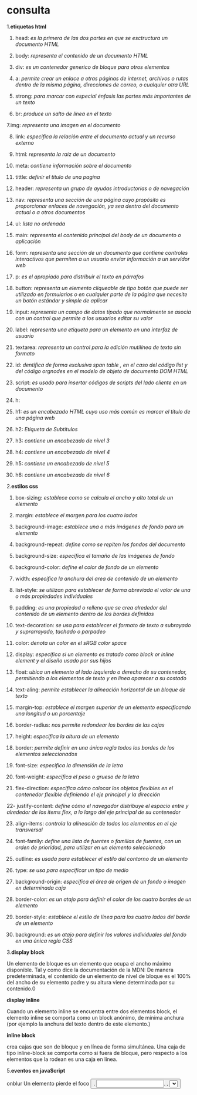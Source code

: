 # **consulta**

1.**etiquetas html**

1. head: *es la primera de las dos partes en que se esctructura un documento HTML*

2. body: *representa el contenido de un documento HTML*

3. div: *es un contenedor generico de bloque para otros elementos*

4. a: *permite crear un enlace a otras páginas de internet, archivos o rutas dentro de la misma página, direcciones de correo, o cualquier otra URL*

5. strong: *para marcar con especial énfasis las partes más importantes de un texto*

6. br: *produce un salto de línea en el texto*

7.img: *representa una imagen en el documento*

8. link: *especifica la relación entre el documento actual y un recurso externo*

9. html: *representa la raiz de un documento*

10. meta: *contiene información sobre el documento*

11. tittle: *definir el titulo de una pagina*

12. header: *representa un grupo de ayudas introductorias o de navegación*

13. nav: *representa una sección de una página cuyo propósito es proporcionar enlaces de navegación, ya sea dentro del documento actual o a otros documentos*

14. ul: *lista no ordenada*

15. main: *representa el contenido principal del body de un documento o aplicación*

16. form: *representa una sección de un documento que contiene controles interactivos que permiten a un usuario enviar información a un servidor web*

17. p: *es el apropiado para distribuir el texto en párrafos*

18. button: *representa un elemento cliqueable de tipo botón que puede ser utilizado en formularios o en cualquier parte de la página que necesite un botón estándar y simple de aplicar*

19. input: *representa un campo de datos tipado que normalmente se asocia con un control que permite a los usuarios editar su valor*

20. label: *representa una etiqueta para un elemento en una interfaz de usuario*

21. textarea: *representa un control para la edición mutilínea de texto sin formato*

22. id: *dentifica de forma exclusiva span  table , en el caso del código list y del código orgnodes en el modelo de objeto de documento DOM HTML*

23. script: *es usado para insertar códigos de scripts del lado cliente en un documento*

24. h:  

25. h1: *es un encabezado HTML cuyo uso más común es marcar el título de una página web*

26. h2: *Etiqueta de Subtítulos*

27. h3: *contiene un encabezado de nivel 3*

28. h4: *contiene un encabezado de nivel 4*

29. h5: *contiene un encabezado de nivel 5*

30. h6: *contiene un encabezado de nivel 6*



2.**estilos css**

1. box-sizing: *establece como se calcula el ancho y alto total de un elemento*

2. margin: *establece el margen para los cuatro lados*

3. background-image: *establece una o más imágenes de fondo para un elemento*

4. background-repeat: *define como se repiten los fondos del documento*

5. background-size: *especifica el tamaño de las imágenes de fondo*

6. background-color: *define el color de fondo de un elemento*

7. width: *especifica la anchura del area de contenido de un elemento*

8. list-style: *se utilizan para establecer de forma abreviada el valor de una o más propiedades individuales*

9. padding: *es una propiedad o relleno que se crea alrededor del contenido de un elemento dentro de los bordes definidos*

10. text-decoration: *se usa para establecer el formato de texto a subrayado y suprarrayado, tachado  o parpadeo*

11. color: *denota un color en el sRGB color space*

12. display: *especifica si un elemento es tratado como block or inline element y el diseño usado por sus hijos*

13. float: *ubica un elemento al lado izquierdo o derecho de su contenedor, permitiendo a los elementos de texto y en línea aparecer a su costado*

14. text-aling: *permite establecer la alineación horizontal de un bloque de texto*

15. margin-top: *establece el margen superior de un elemento especificando una longitud o un porcentaje*

16. border-radius: *nos permite redondear los bordes de las cajas*

17. height: *especifica la altura de un elemento*

18. border: *permite definir en una única regla todos los bordes de los elementos seleccionados*

19. font-size: *especifica la dimensión de la letra*

20. font-weight: *especifica el peso o grueso de la letra*

21. flex-direction: *especifica cómo colocar los objetos flexibles en el contenedor flexible definiendo el eje principal y la dirección*

22- justify-content: *define cómo el navegador distribuye el espacio entre y alrededor de los items flex, a lo largo del eje principal de su contenedor*

23. align-items: *controla la alineación de todos los elementos en el eje transversal*

24. font-family: *define una lista de fuentes o familias de fuentes, con un orden de prioridad, para utilizar en un elemento seleccionado*

25. outline: *es usada para establecer el estilo del contorno de un elemento*

26. type: *se usa para especificar un tipo de medio*

27. background-origin: *especifica el área de origen de un fondo o imagen en determinada caja*

28. border-color: *es un atajo para definir el color de los cuatro bordes de un elemento*

29. border-style: *establece el estilo de línea para los cuatro lados del borde de un elemento*

30. background: *es un atajo para definir los valores individuales del fondo en una única regla CSS*


3.**display block**

Un elemento de bloque es un elemento que ocupa el ancho máximo disponible. Tal y como dice la documentación de la MDN: De manera predeterminada, el contenido de un elemento de nivel de bloque es el 100% del ancho de su elemento padre y su altura viene determinada por su contenido.0


**display inline**

Cuando un elemento inline se encuentra entre dos elementos block, el elemento inline se comporta como un block anónimo, de mínima anchura (por ejemplo la anchura del texto dentro de este elemento.)


**inline block**

crea cajas que son de bloque y en línea de forma simultánea. Una caja de tipo inline-block se comporta como si fuera de bloque, pero respecto a los elementos que la rodean es una caja en línea.


5.**eventos en javaScript**

onblur	Un elemento pierde el foco	<button>, <input>, <label>, <select>, <textarea>, <body>
onchange	Un elemento ha sido modificado	<input>, <select>, <textarea>
onclick	Pulsar y soltar el ratón	Todos los elementos
ondblclick	Pulsar dos veces seguidas con el ratón	Todos los elementos
onfocus	Un elemento obtiene el foco	<button>, <input>, <label>, <select>, <textarea>, <body>
onkeydown	Pulsar una tecla y no soltarla	Elementos de formulario y <body>
onkeypress	Pulsar una tecla	Elementos de formulario y <body>
onkeyup	Soltar una tecla pulsada	Elementos de formulario y <body>
onload	Página cargada completamente	<body>
onmousedown	Pulsar un botón del ratón y no soltarlo	Todos los elementos
onmousemove	Mover el ratón	Todos los elementos
onmouseout	El ratón "sale" del elemento	Todos los elementos
onmouseover	El ratón "entra" en el elemento	Todos los elementos
onmouseup	Soltar el botón del ratón	Todos los elementos
onreset	Inicializar el formulario	<form>
onresize	Modificar el tamaño de la ventana	<body>
onselect	Seleccionar un texto	<input>, <textarea>
onsubmit	Enviar el formulario	<form>
onunload	Se abandona la página, por ejemplo al cerrar el navegador	<body>

6.**selectores simples y compuestos**

Un selector simple es aquel que está formado sólo por una única cadena textual, sin ningún combinador.
El Selector compuesto es una cadena de selectores simples sin combinadores (el espacio en blanco también queda excluido porque es un combinador):
















